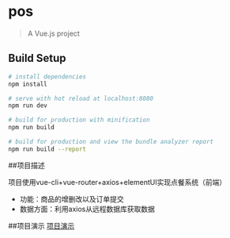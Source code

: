 # pos

> A Vue.js project

## Build Setup

``` bash
# install dependencies
npm install

# serve with hot reload at localhost:8080
npm run dev

# build for production with minification
npm run build

# build for production and view the bundle analyzer report
npm run build --report
```

##项目描述

项目使用vue-cli+vue-router+axios+elementUI实现点餐系统（前端）

- 功能：商品的增删改以及订单提交
- 数据方面：利用axios从远程数据库获取数据
 
##项目演示
[项目演示](https://github.com/fenglin-pan/Pos-system/blob/master/pos.gif)

